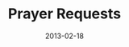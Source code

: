 ---
src: assets/images/heroes/prayer_requests_hero.png
href: prayer-requests.html
title: Prayer Requests
published: true
date: 2013-02-18
---